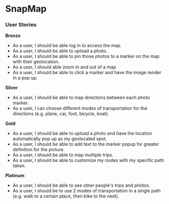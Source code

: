 # SnapMap


### User Stories

**Bronze**
* As a user, I should be able log in to access the map.
* As a user, I should be able to upload a photo.
* As a user, I should be able to pin those photos to a marker on the map with their geolocation.
* As a user, I should able zoom in and out of a map.
* As a user, I should be able to click a marker and have the image render in a pop up.

**Silver**
* As a user, I should be able to map directions between each photo marker.
* As a user, I can choose different modes of transportation for the directions (e.g. plane, car, foot, bicycle, boat).

**Gold**
* As a user, I should be able to upload a photo and have the location automatically pop up as my geolocated spot.
* As a user, I should be able to add text to the marker popup for greater definition for the picture.
* As a user, I should be able to map multiple trips.
* As a user, I should be able to customize my routes with my specific path taken.

**Platinum**
* As a user, I should be able to see other people's trips and photos.
* As a user, I should be to use 2 modes of transportation in a single path (e.g. walk to a certain place, then bike to the next).
